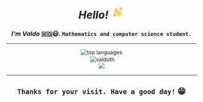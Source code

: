 <h1 align="center"><em>Hello!</em> <img src="assets/wave.gif" alt="hand wave" width="36" height="36"></h1>
<h3 align="center"><b><em>I'm Valdo</em></b> 🇲🇬️😃️. <code>Mathematics and computer science student.</code></h3>
<hr>
    <div>
        <div align="center"><img src="[![Top Langs](https://github-readme-stats.vercel.app/api/top-langs/?username=valdoth&langs_count=15)](https://github.com/anuraghazra/github-readme-stats)" alt="top languages"></div>
            <div align="center">&nbsp;<img align="center" src="https://github-readme-stats.vercel.app/api?username=valdoth&show_icons=true&locale=en" alt="valdoth" /></div>
        <div align="center"><img src="https://github-readme-stats.vercel.app/api?username=valodth&show_icons=true&theme=radical" /></div>
    </div>
<hr>

<h2 align="center"><code>Thanks for your visit. Have a good day!</code> 😁️</h1>
